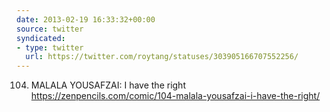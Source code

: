```yaml
---
date: 2013-02-19 16:33:32+00:00
source: twitter
syndicated:
- type: twitter
  url: https://twitter.com/roytang/statuses/303905166707552256/
---
```


104. MALALA YOUSAFZAI: I have the right  https://zenpencils.com/comic/104-malala-yousafzai-i-have-the-right/